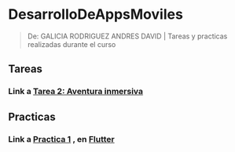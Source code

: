 # DesarrolloDeAppsMoviles
> De: GALICIA RODRIGUEZ ANDRES DAVID | Tareas y practicas realizadas durante el curso

## Tareas 
### Link a [Tarea 2: Aventura inmersiva](https://github.com/aztro09/DesarrolloDeAppsMoviles/tree/80f34e8780dfccfc6bfe2195ea108a40b3ff5fe6/f1adventure)

## Practicas
### Link a [Practica 1](https://github.com/aztro09/DesarrolloDeAppsMoviles/tree/109c369d728de7082ea4ddf2f2b12ae7774426a4/Practica1) , en [Flutter](https://github.com/aztro09/DesarrolloDeAppsMoviles/tree/094bb22368930fcdc0da632a0a78b98b90feb4c3/Practica1Flutter)

